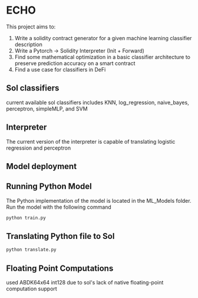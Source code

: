 # ECHO
This project aims to:
1. Write a solidity contract generator for a given machine learning classifier description
2. Write a Pytorch -> Solidity Interpreter (Init + Forward)
3. Find some mathematical optimization in a basic classifier architecture to preserve prediction accuracy on a smart contract
4. Find a use case for classifiers in DeFi

## Sol classifiers
current available sol classifiers includes KNN, log_regression, naive_bayes, perceptron, simpleMLP, and SVM

## Interpreter 
The current version of the interpreter is capable of translating logistic regression and perceptron 

## Model deployment 

## Running Python Model
The Python implementation of the model is located in the ML_Models folder. Run the model with the following command
```bash
python train.py
```

## Translating Python file to Sol
```bash
python translate.py
```

## Floating Point Computations
used ABDK64x64 int128 due to sol's lack of native floating-point computation support 

